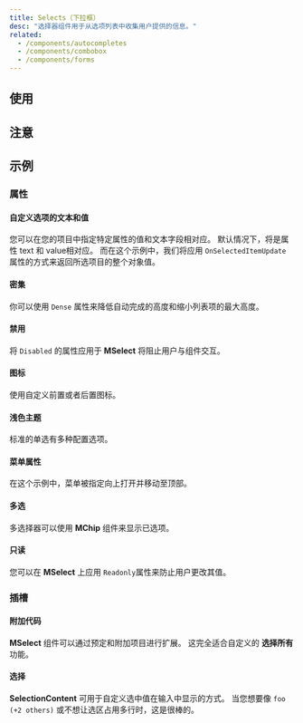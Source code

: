 ```yaml
---
title: Selects（下拉框）
desc: "选择器组件用于从选项列表中收集用户提供的信息。"
related:
  - /components/autocompletes
  - /components/combobox
  - /components/forms
---
```


## 使用

<selects-usage></selects-usage>

## 注意

<app-alerts type="info" content="浏览器自动补全默认设置为关闭，可能因不同的浏览器而变化或忽略。 **[MDN](https://developer.mozilla.org/en-US/docs/Web/Security/Securing_your_site/Turning_off_form_autocompletion)**"></app-alerts>

<app-alerts type="warning" content="**MenuProps** 的 **Auto** 属性只支持默认输入样式。"></app-alerts>

<app-alerts type="error" content="当使用一个Object(对象) 作为**Items**的属性时，你必须使用**ItemText**和**ItemValue**与传入的对象关联起来。 这些值默认为 **Text** 和 **Value** 且可以更改。"></app-alerts>


## 示例

### 属性

#### 自定义选项的文本和值

您可以在您的项目中指定特定属性的值和文本字段相对应。 默认情况下，将是属性 text 和 value相对应。 而在这个示例中，我们将应用 `OnSelectedItemUpdate` 属性的方式来返回所选项目的整个对象值。

<masa-example file="Examples.components.selects.CustomTextAndValue"></masa-example>

#### 密集

你可以使用 `Dense` 属性来降低自动完成的高度和缩小列表项的最大高度。

<masa-example file="Examples.components.selects.Dense"></masa-example>

#### 禁用

将 `Disabled` 的属性应用于 **MSelect** 将阻止用户与组件交互。

<masa-example file="Examples.components.selects.Disabled"></masa-example>

#### 图标

使用自定义前置或者后置图标。

<masa-example file="Examples.components.selects.Icon"></masa-example>

#### 浅色主题

标准的单选有多种配置选项。

<masa-example file="Examples.components.selects.Light"></masa-example>

#### 菜单属性

在这个示例中，菜单被指定向上打开并移动至顶部。

<masa-example file="Examples.components.selects.MenuProps"></masa-example>

#### 多选

多选择器可以使用 **MChip** 组件来显示已选项。

<masa-example file="Examples.components.selects.Multiple"></masa-example>

#### 只读

您可以在 **MSelect** 上应用 `Readonly`属性来防止用户更改其值。

<masa-example file="Examples.components.selects.Readonly"></masa-example>

### 插槽

#### 附加代码

**MSelect** 组件可以通过预定和附加项目进行扩展。 这完全适合自定义的 **选择所有** 功能。

<masa-example file="Examples.components.selects.AppendAndPrependItem"></masa-example>

#### 选择

**SelectionContent** 可用于自定义选中值在输入中显示的方式。 当您想要像 `foo (+2 others)` 或不想让选区占用多行时，这是很棒的。

<masa-example file="Examples.components.selects.Selection"></masa-example>